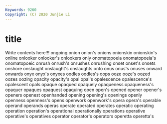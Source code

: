 ```yaml
---
Keywords: 9260
Copyright: (C) 2020 Junjie Li
---
```


# title

Write contents here!!!
ongoing 
onion 
onion's 
onions
onionskin 
onionskin's 
online 
onlooker 
onlooker's 
onlookers 
only 
onomatopoeia 
onomatopoeia's 
onomatopoeic
onrush 
onrush's 
onrushes 
onrushing 
onset 
onset's 
onsets 
onshore 
onslaught 
onslaught's
onslaughts 
onto 
onus 
onus's 
onuses 
onward 
onwards 
onyx 
onyx's 
onyxes
oodles 
oodles's 
oops 
ooze 
ooze's 
oozed 
oozes 
oozing 
opacity 
opacity's
opal 
opal's 
opalescence 
opalescence's 
opalescent 
opals 
opaque 
opaqued 
opaquely 
opaqueness
opaqueness's 
opaquer 
opaques 
opaquest 
opaquing 
open 
open's 
opened 
opener 
opener's
openers 
openest 
openhanded 
opening 
opening's 
openings 
openly 
openness 
openness's 
opens
openwork 
openwork's 
opera 
opera's 
operable 
operand 
operands 
operas 
operate 
operated
operates 
operatic 
operating 
operation 
operation's 
operational 
operationally 
operations 
operative 
operative's
operatives 
operator 
operator's 
operators 
operetta 
operetta's 
